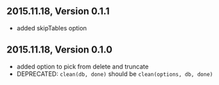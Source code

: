 ## 2015.11.18, Version 0.1.1

* added skipTables option

## 2015.11.18, Version 0.1.0

* added option to pick from delete and truncate
* DEPRECATED: `clean(db, done)` should be `clean(options, db, done)`
